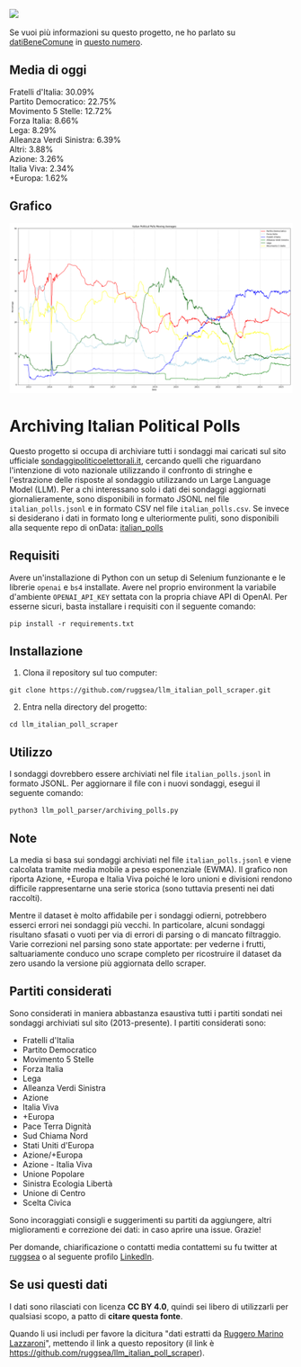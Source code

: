 <a href="https://datibenecomune.substack.com/about"><img src="https://img.shields.io/badge/%F0%9F%99%8F-%23datiBeneComune-%23cc3232"/></a>

Se vuoi più informazioni su questo progetto, ne ho parlato su [datiBeneComune](https://datibenecomune.substack.com/) in [questo numero](https://datibenecomune.substack.com/p/liberiamoli-tutti-numero-8).

## Media di oggi

Fratelli d'Italia: 30.09%  
Partito Democratico: 22.75%  
Movimento 5 Stelle: 12.72%  
Forza Italia: 8.66%  
Lega: 8.29%  
Alleanza Verdi Sinistra: 6.39%  
Altri: 3.88%  
Azione: 3.26%  
Italia Viva: 2.34%  
+Europa: 1.62%  
## Grafico
![Latest Moving Average](latest_average_plot.png)

# Archiving Italian Political Polls

Questo progetto si occupa di archiviare tutti i sondaggi mai caricati sul sito ufficiale [sondaggipoliticoelettorali.it](https://www.sondaggipoliticoelettorali.it/), cercando quelli che riguardano l'intenzione di voto nazionale utilizzando il confronto di stringhe e l'estrazione delle risposte al sondaggio utilizzando un Large Language Model (LLM).
Per a chi interessano solo i dati dei sondaggi aggiornati giornalieramente, sono disponibili in formato JSONL nel file `italian_polls.jsonl` e in formato CSV nel file `italian_polls.csv`. Se invece si desiderano i dati in formato long e ulteriormente puliti, sono disponibili alla sequente repo di onData: [italian_polls](https://github.com/ondata/liberiamoli-tutti/tree/main/italian_polls)

## Requisiti

Avere un'installazione di Python con un setup di Selenium funzionante e le librerie `openai` e `bs4` installate.
Avere nel proprio environment la variabile d'ambiente `OPENAI_API_KEY` settata con la propria chiave API di OpenAI.
Per esserne sicuri, basta installare i requisiti con il seguente comando:

```shell
pip install -r requirements.txt
```


## Installazione

1. Clona il repository sul tuo computer:

```shell
git clone https://github.com/ruggsea/llm_italian_poll_scraper.git
```

2. Entra nella directory del progetto:

```shell
cd llm_italian_poll_scraper
```

## Utilizzo

I sondaggi dovrebbero essere archiviati nel file `italian_polls.jsonl` in formato JSONL. Per aggiornare il file con i nuovi sondaggi, esegui il seguente comando:

```shell
python3 llm_poll_parser/archiving_polls.py
```


## Note

La media si basa sui sondaggi archiviati nel file `italian_polls.jsonl` e viene calcolata tramite media mobile a peso esponenziale (EWMA). Il grafico non riporta Azione, +Europa e Italia Viva poiché le loro unioni e divisioni rendono difficile rappresentarne una serie storica (sono tuttavia presenti nei dati raccolti).

Mentre il dataset è molto affidabile per i sondaggi odierni, potrebbero esserci errori nei sondaggi più vecchi. In particolare, alcuni sondaggi risultano sfasati o vuoti per via di errori di parsing o di mancato filtraggio. Varie correzioni nel parsing sono state apportate: per vederne i frutti, saltuariamente conduco uno scrape completo per ricostruire il dataset da zero usando la versione più aggiornata dello scraper.

## Partiti considerati

Sono considerati in maniera abbastanza esaustiva tutti i partiti sondati nei sondaggi archiviati sul sito (2013-presente). I partiti considerati sono:

- Fratelli d'Italia
- Partito Democratico
- Movimento 5 Stelle
- Forza Italia
- Lega
- Alleanza Verdi Sinistra
- Azione
- Italia Viva
- +Europa
- Pace Terra Dignità
- Sud Chiama Nord
- Stati Uniti d'Europa
- Azione/+Europa
- Azione - Italia Viva
- Unione Popolare
- Sinistra Ecologia Libertà
- Unione di Centro
- Scelta Civica

Sono incoraggiati consigli e suggerimenti su partiti da aggiungere, altri miglioramenti e correzione dei dati: in caso aprire una issue. Grazie!

Per domande, chiarificazione o contatti media contattemi su fu twitter at [ruggsea](https://twitter.com/ruggsea) o al seguente profilo [LinkedIn](https://www.linkedin.com/in/ruggsea/).

## Se usi questi dati

I dati sono rilasciati con licenza **CC BY 4.0**, quindi sei libero di utilizzarli per qualsiasi scopo, a patto di **citare questa fonte**. 

Quando li usi includi per favore la dicitura "dati estratti da [Ruggero Marino Lazzaroni](https://github.com/ruggsea/llm_italian_poll_scraper)", mettendo il link a questo repository (il link è <https://github.com/ruggsea/llm_italian_poll_scraper>).

